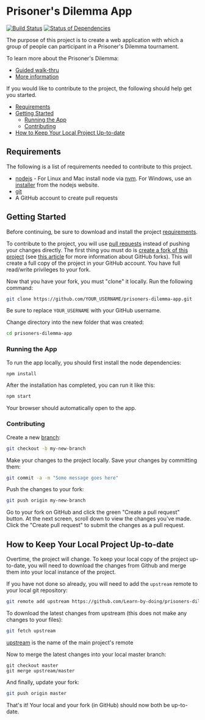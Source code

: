 # Prisoner's Dilemma App

[![Build Status](https://travis-ci.org/Learn-by-doing/prisoners-dilemma-app.svg?branch=master)](https://travis-ci.org/Learn-by-doing/prisoners-dilemma-app) [![Status of Dependencies](https://david-dm.org/Learn-by-doing/prisoners-dilemma-app.svg)](https://david-dm.org/Learn-by-doing/prisoners-dilemma-app)

The purpose of this project is to create a web application with which a group of people can participant in a Prisoner's Dilemma tournament.

To learn more about the Prisoner's Dilemma:
* [Guided walk-thru](https://ncase.me/trust/)
* [More information](https://en.wikipedia.org/wiki/Prisoner%27s_dilemma)

If you would like to contribute to the project, the following should help get you started.
* [Requirements](#requirements)
* [Getting Started](#getting-started)
  * [Running the App](#running-the-app)
  * [Contributing](#contributing)
* [How to Keep Your Local Project Up-to-date](#how-to-keep-your-local-project-up-to-date)


## Requirements

The following is a list of requirements needed to contribute to this project.

* [nodejs](https://nodejs.org/) - For Linux and Mac install node via [nvm](https://github.com/creationix/nvm). For Windows, use an [installer](https://nodejs.org/en/download/) from the nodejs website.
* [git](https://git-scm.com/)
* A GitHub account to create pull requests


## Getting Started

Before continuing, be sure to download and install the project [requirements](#requirements).

To contribute to the project, you will use [pull requests](https://help.github.com/articles/about-pull-requests/) instead of pushing your changes directly. The first thing you must do is [create a fork of this project](https://github.com/Learn-by-doing/prisoners-dilemma-app/fork) (see [this article](https://help.github.com/articles/fork-a-repo/) for more information about GitHub forks). This will create a full copy of the project in your GitHub account. You have full read/write privileges to your fork.

Now that you have your fork, you must "clone" it locally. Run the following command:
```bash
git clone https://github.com/YOUR_USERNAME/prisoners-dilemma-app.git
```
Be sure to replace `YOUR_USERNAME` with your GitHub username.

Change directory into the new folder that was created:
```bash
cd prisoners-dilemma-app
```

### Running the App

To run the app locally, you should first install the node dependencies:
```bash
npm install
```

After the installation has completed, you can run it like this:
```bash
npm start
```
Your browser should automatically open to the app.


### Contributing

Create a new [branch](https://git-scm.com/book/en/v1/Git-Branching-What-a-Branch-Is):
```bash
git checkout -b my-new-branch
```

Make your changes to the project locally. Save your changes by committing them:
```bash
git commit -a -m "Some message goes here"
```

Push the changes to your fork:
```bash
git push origin my-new-branch
```

Go to your fork on GitHub and click the green "Create a pull request" button. At the next screen, scroll down to view the changes you've made. Click the "Create pull request" to submit the changes as a pull request.


## How to Keep Your Local Project Up-to-date

Overtime, the project will change. To keep your local copy of the project up-to-date, you will need to download the changes from Github and merge them into your local instance of the project.

If you have not done so already, you will need to add the `upstream` remote to your local git repository:
```bash
git remote add upstream https://github.com/Learn-by-doing/prisoners-dilemma-app.git
```

To download the latest changes from upstream (this does not make any changes to your files):
```bash
git fetch upstream
```
[upstream](https://github.com/Learn-by-doing/prisoners-dilemma-app) is the name of the main project's remote

Now to merge the latest changes into your local master branch:
```bah
git checkout master
git merge upstream/master
```

And finally, update your fork:
```bash
git push origin master
```

That's it! Your local and your fork (in GitHub) should now both be up-to-date.
